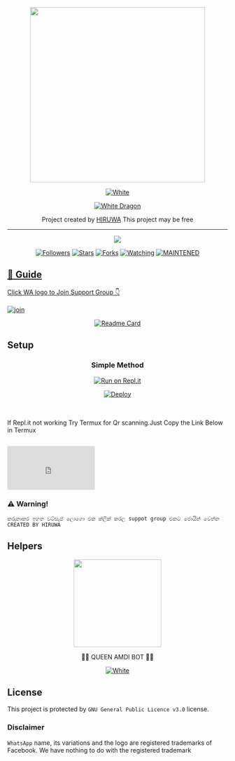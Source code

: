 
<div align="center">
  <img border-radius: 15px src="https://telegra.ph/file/10bdbaab2d4d163e2affa.jpg" width="400" height="400"/>
  <p align="center">
<a href="#"><img title="White" src="https://img.shields.io/badge/T REX PUBLIC-blue?colorA=%23ff0000&colorB=%23017e40&style=for-the-badge"></a>
</p>
  <p align="center">
<a href="https://github.com/TRexWa"><img title="White Dragon" src="https://img.shields.io/badge/Created💥by💥 HIRUWA-dqz/JulieMwol?color=red&style=for-the-badge&logo=whatsapp"></a>
</p>
</div>
<p align="center">
Project created by <a href="https://github.com/Dark-Knight-Hiruwa"> HIRUWA</a> This project may be free
    <br
       | © |
        owner |
    <br> 
</p>

----

  <p align="center">
  <a href="https://github.com/Dark-Knight-Hiruwa">
    <img src="https://img.shields.io/github/repo-size/Dark-Knight-Hiruwa/T-REX?color=green&label=Repo%20total%20size&style=plastic">
<p align="center">
<a href="https://github.com/Dark-Knight-Hiruwa/followers"><img title="Followers" src="https://img.shields.io/github/followers/Dark-Knight-Hiruwa?color=blue&style=flat-square"></a>
<a href="https://github.com/Dark-Knight-Hiruwa/T-REX/stargazers"><img title="Stars" src="https://img.shields.io/github/stars/Dark-Knight-Hiruwa/T-REX?color=blue&style=flat-square"></a>
<a href="https://github.com/Dark-Knight-Hiruwa/T-REX/network/members"><img title="Forks" src="https://img.shields.io/github/forks/Dark-Knight-Hiruwa/T-REX?color=blue&style=flat-square"></a>
<a href="https://github.com/Dark-Knight-Hiruwa/T-REX/watchers"><img title="Watching" src="https://img.shields.io/github/watchers/Dark-Knight-Hiruwa/T-REX?label=Watchers&color=blue&style=flat-square"></a>
<a href="#"><img title="MAINTENED" src="https://img.shields.io/badge/UNMAINTENED-YES-blue.svg"</a>
</p>
  

## 📢 Guide
Click WA logo to Join Support Group 👇
    <br>
<br>
  [![join](https://github.com/Alien-alfa/PublicBot/blob/main/wlogo.svg.png)](https://chat.whatsapp.com/GT5V8RakkftB7DAKWMeQML)
  <div align="center">
       
  [![Readme Card](https://github-readme-stats.vercel.app/api/pin/?username=Dark-Knight-Hiruwa&repo=T-REX&theme=nightowl)](https://github.com/Dark-Knight-Hiruwa/T-REX)
  </div>
    
## Setup
<div align="center">

  ### Simple Method
  
[![Run on Repl.it](https://repl.it/badge/github/quiec/whatsAlfa)](https://replit.com/@TRexWa/T-REX-QR-SESSION)

[![Deploy](https://www.herokucdn.com/deploy/button.svg)](http://heroku.com/deploy?template=https://github.com/Dark-Knight-Hiruwa/T-REX)
     </div>
<br>
<br >
If Repl.it not working Try Termux for Qr scanning.Just Copy the Link Below in Termux
```

``` 

<embed style="width:200px; height:100px;" src="https://www.youtube.com/embed/oWDW6_Ewi1U"> </embed>

  
  
### ⚠️ Warning! 
```
කරුනාකර ඉහත වට්සැප් ලොගො එක ක්ලික් කරල suppot group එකට ජොයින් වෙන්න
CREATED BY HIRUWA
```

## Helpers
<div align="center">


<div align="center">
  <img src="https://i.ibb.co/r3wmpwr/LOGO.jpg" width="200" height="200">
  <p>👸💎 QUEEN AMDI BOT 💎👸</p>
</div>
    <a href="https://github.com/BlackAmda/QueenAmdi"><img title="White" src="https://img.shields.io/badge/QueenAmdi Base Bot-blue?colorA=%23ff0000&colorB=%23017e40&style=for-the-badge"></a>

</div>
    


## License
This project is protected by `GNU General Public Licence v3.0` license.

### Disclaimer
`WhatsApp` name, its variations and the logo are registered trademarks of Facebook. We have nothing to do with the registered trademark
